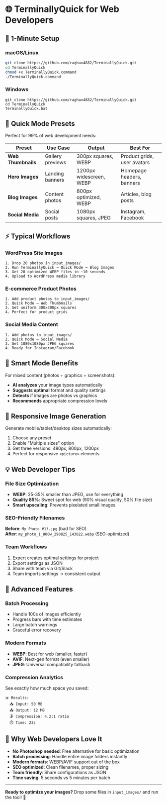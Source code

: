 # 🌐 TerminallyQuick for Web Developers

## 🚀 1-Minute Setup

### macOS/Linux
```bash
git clone https://github.com/raghav4882/TerminallyQuick.git
cd TerminallyQuick
chmod +x TerminallyQuick.command
./TerminallyQuick.command
```

### Windows
```batch
git clone https://github.com/raghav4882/TerminallyQuick.git
cd TerminallyQuick
TerminallyQuick.bat
```

## 🎯 Quick Mode Presets

Perfect for 99% of web development needs:

| Preset | Use Case | Output | Best For |
|--------|----------|--------|----------|
| **Web Thumbnails** | Gallery previews | 300px squares, WEBP | Product grids, user avatars |
| **Hero Images** | Landing banners | 1200px widescreen, WEBP | Homepage headers, banners |
| **Blog Images** | Content photos | 800px optimized, WEBP | Articles, blog posts |
| **Social Media** | Social posts | 1080px squares, JPEG | Instagram, Facebook |

## ⚡ Typical Workflows

### WordPress Site Images
```
1. Drop 20 photos in input_images/
2. Run TerminallyQuick → Quick Mode → Blog Images  
3. Get 20 optimized WEBP files in ~10 seconds
4. Upload to WordPress media library
```

### E-commerce Product Photos  
```
1. Add product photos to input_images/
2. Quick Mode → Web Thumbnails
3. Get uniform 300x300px squares
4. Perfect for product grids
```

### Social Media Content
```
1. Add photos to input_images/  
2. Quick Mode → Social Media
3. Get 1080x1080px JPEG squares
4. Ready for Instagram/Facebook
```

## 🧠 Smart Mode Benefits

For mixed content (photos + graphics + screenshots):

- **AI analyzes** your image types automatically
- **Suggests optimal** format and quality settings  
- **Detects** if images are photos vs graphics
- **Recommends** appropriate compression levels

## 📱 Responsive Image Generation

Generate mobile/tablet/desktop sizes automatically:

1. Choose any preset
2. Enable "Multiple sizes" option  
3. Get three versions: 480px, 800px, 1200px
4. Perfect for responsive `<picture>` elements

## 💡 Web Developer Tips

### File Size Optimization
- **WEBP**: 25-35% smaller than JPEG, use for everything
- **Quality 85%**: Sweet spot for web (90% visual quality, 50% file size)
- **Smart upscaling**: Prevents pixelated small images

### SEO-Friendly Filenames
**Before**: `My Photo #1!.jpg` (bad for SEO)  
**After**: `my_photo_1_800w_290825_143022.webp` (SEO-optimized)

### Team Workflows
1. Expert creates optimal settings for project
2. Export settings as JSON
3. Share with team via Git/Slack
4. Team imports settings → consistent output

## 🔧 Advanced Features

### Batch Processing
- Handle 100s of images efficiently  
- Progress bars with time estimates
- Large batch warnings
- Graceful error recovery

### Modern Formats
- **WEBP**: Best for web (smaller, faster)
- **AVIF**: Next-gen format (even smaller)
- **JPEG**: Universal compatibility fallback

### Compression Analytics
See exactly how much space you saved:
```
📊 Results:
  📥 Input: 50 MB  
  📤 Output: 12 MB
  🗜️ Compression: 4.2:1 ratio  
  ⏱️ Time: 23s
```

## 🤝 Why Web Developers Love It

- **No Photoshop needed**: Free alternative for basic optimization
- **Batch processing**: Handle entire image folders instantly  
- **Modern formats**: WEBP/AVIF support out of the box
- **SEO optimized**: Clean filenames, proper sizing
- **Team friendly**: Share configurations as JSON
- **Time saving**: 5 seconds vs 5 minutes per batch

---

**Ready to optimize your images?** Drop some files in `input_images/` and run the tool! 🚀
